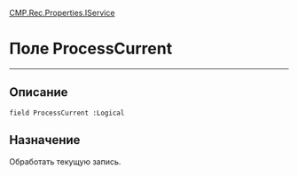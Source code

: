 ﻿---
Link: CMP.Rec.Properties.IService.@ProcessCurrent
---

<!---  Навигация
[Имя проекта](#) :
-->
[CMP.Rec.Properties.IService](Default)

# Поле ProcessCurrent
---

## Описание

    field ProcessCurrent :Logical

<!--
## Аргументы{#Args}

### Аргумент1

Описание аргумента 1
-->

## Назначение

Обработать текущую запись.

<!--
## Пример

    ProcessCurrent...
-->

